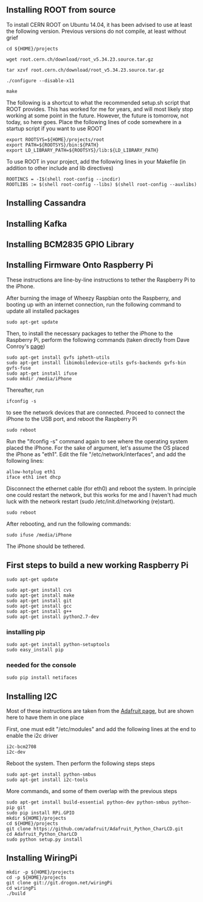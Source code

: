 ## Installing ROOT from source

To install CERN ROOT on Ubuntu 14.04, it has been advised to use at least the following version.
Previous versions do not compile, at least without grief

    cd ${HOME}/projects
    
    wget root.cern.ch/download/root_v5.34.23.source.tar.gz
    
    tar xzvf root.cern.ch/download/root_v5.34.23.source.tar.gz
    
    ./configure --disable-x11
    
    make

The following is a shortcut to what the recommended setup.sh script that ROOT provides. 
This has worked for me for years, and will most likely stop working at some point in the future.
However, the future is tomorrow, not today, so here goes. 
Place the following lines of code somewhere in a startup script if you want to use ROOT

    export ROOTSYS=${HOME}/projects/root
    export PATH=${ROOTSYS}/bin:${PATH}
    export LD_LIBRARY_PATH=${ROOTSYS}/lib:${LD_LIBRARY_PATH}

To use ROOT in your project, add the following lines in your Makefile 
(in addition to other include and lib directives)

    ROOTINCS = -I$(shell root-config --incdir)
    ROOTLIBS := $(shell root-config --libs) $(shell root-config --auxlibs)
    
## Installing Cassandra

## Installing Kafka

## Installing BCM2835 GPIO Library

## Installing Firmware Onto Raspberry Pi

These instructions are line-by-line instructions to tether the Raspberry Pi to the iPhone.

After burning the image of Wheezy Raspbian onto the Raspberry, 
and booting up with an internet connection,
run the following command to update all installed packages

    sudo apt-get update
    
Then, to install the necessary packages to tether the iPhone to the Raspberry Pi,
perform the following commands (taken directly from Dave Conroy's [page](http://www.daveconroy.com/how-to-tether-your-raspberry-pi-with-your-iphone-5/))

    sudo apt-get install gvfs ipheth-utils
    sudo apt-get install libimobiledevice-utils gvfs-backends gvfs-bin gvfs-fuse
    sudo apt-get install ifuse
    sudo mkdir /media/iPhone
    
Thereafter, run

    ifconfig -s
    
to see the network devices that are connected. 
Proceed to connect the iPhone to the USB port,
and reboot the Raspberry Pi

    sudo reboot
    
Run the "ifconfig -s" command again to see where the operating system placed the iPhone.
For the sake of argument, let's assume the OS placed the iPhone as "eth1".
Edit the file "/etc/network/interfaces", and add the following lines:

    allow-hotplug eth1
    iface eth1 inet dhcp

Disconnect the ethernet cable (for eth0) and reboot the system.
In principle one could restart the network,
but this works for me and I haven't had much luck with the network restart (sudo /etc/init.d/networking (re)start).

    sudo reboot
    
After rebooting,  and run the following commands:

    sudo ifuse /media/iPhone
    
The iPhone should be tethered.

## First steps to build a new working Raspberry Pi

    sudo apt-get update

    sudo apt-get install cvs
    sudo apt-get install make
    sudo apt-get install git
    sudo apt-get install gcc
    sudo apt-get install g++
    sudo apt-get install python2.7-dev

### installing pip

    sudo apt-get install python-setuptools
    sudo easy_install pip
    
### needed for the console

    sudo pip install netifaces
    
## Installing I2C

Most of these instructions are taken from the [Adafruit page](https://learn.adafruit.com/adafruit-16x2-character-lcd-plus-keypad-for-raspberry-pi/usage), 
but are shown here to have them in one place

First, one must edit "/etc/modules" and add the following lines at the end to enable the i2c driver

    i2c-bcm2708
    i2c-dev
    
Reboot the system. Then perform the following steps steps

    sudo apt-get install python-smbus
    sudo apt-get install i2c-tools

More commands, and some of them overlap with the previous steps

    sudo apt-get install build-essential python-dev python-smbus python-pip git
    sudo pip install RPi.GPIO
    mkdir ${HOME}/projects
    cd ${HOME}/projects
    git clone https://github.com/adafruit/Adafruit_Python_CharLCD.git
    cd Adafruit_Python_CharLCD
    sudo python setup.py install

## Installing WiringPi

    mkdir -p ${HOME}/projects
    cd -p ${HOME}/projects
    git clone git://git.drogon.net/wiringPi
    cd wiringPi
    ./build

    


